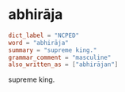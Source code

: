 # abhirāja

``` toml
dict_label = "NCPED"
word = "abhirāja"
summary = "supreme king."
grammar_comment = "masculine"
also_written_as = ["abhirājan"]
```

supreme king.

